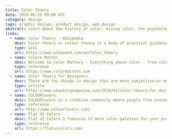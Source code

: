 ```yaml
---
title: Color Theory
date: 2018-06-25 09:08 UTC
category: design
tags: graphic design, product design, web design
abstract: Learn about the history of color, mixing color, the psychology of color, and application of color.
links:
  - name: Color Theory - Wikipedia
    desc: Color theory or colour theory is a body of practical guidance to color mixing and the visual effects of a specific color combination.
    type: wiki
    url: https://www.wikiwand.com/en/Color_theory
  - name: Colors Matter
    desc: Welcome to Color Matters - Everything about color - from color expert Jill Morton.
    type: reference
    url: https://www.colormatters.com
  - name: Color Theory for Designers
    desc: There are few things in design that are more subjective—or more important—than the use of color.
    type: article
    url: https://www.smashingmagazine.com/2010/01/color-theory-for-designers-part-1-the-meaning-of-color/
  - name: COLOURlovers
    desc: COLOURlovers is a creative community where people from around the world create and share colors, palettes, patterns &amp; trends.
    type: reference
    url: http://www.colourlovers.com/
  - name: Flat UI Colors
    desc: Flat UI Colors 2 features 13 more color palettes for your project.
    type: reference
    url: https://flatuicolors.com/
---
```

